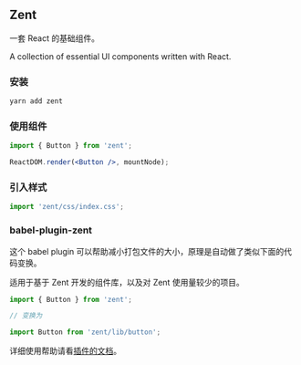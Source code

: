 ## Zent

一套 React 的基础组件。

A collection of essential UI components written with React.

### 安装

```bash
yarn add zent
```

### 使用组件

```jsx
import { Button } from 'zent';

ReactDOM.render(<Button />, mountNode);
```

### 引入样式

```jsx
import 'zent/css/index.css';
```

### babel-plugin-zent

这个 babel plugin 可以帮助减小打包文件的大小，原理是自动做了类似下面的代码变换。

适用于基于 Zent 开发的组件库，以及对 Zent 使用量较少的项目。

```js
import { Button } from 'zent';

// 变换为

import Button from 'zent/lib/button';
```

详细使用帮助请看[插件的文档](babel-plugin-zent)。
